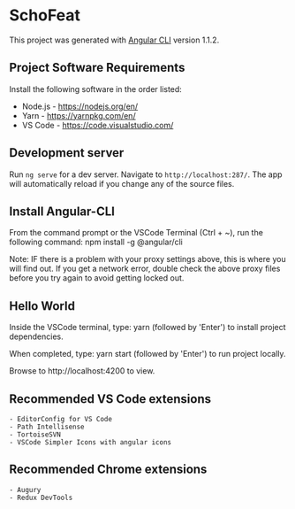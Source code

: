 # SchoFeat

This project was generated with [Angular CLI](https://github.com/angular/angular-cli) version 1.1.2.

## Project Software Requirements
Install the following software in the order listed:
-	Node.js - https://nodejs.org/en/
- Yarn - https://yarnpkg.com/en/
-	VS Code - https://code.visualstudio.com/

## Development server

Run `ng serve` for a dev server. Navigate to `http://localhost:287/`. The app will automatically reload if you change any of the source files.

## Install Angular-CLI

From the command prompt or the VSCode Terminal (Ctrl + ~), run the following command:
npm install -g @angular/cli

Note: IF there is a problem with your proxy settings above, this is where you will find out.  If you get a network error, double check the above proxy files before you try again to avoid getting locked out.

## Hello World

Inside the VSCode terminal, type:
yarn
(followed by 'Enter') to install project dependencies.

When completed, type:
yarn start
(followed by 'Enter') to run project locally.

Browse to http://localhost:4200 to view.

## Recommended VS Code extensions
	- EditorConfig for VS Code
	- Path Intellisense
	- TortoiseSVN
	- VSCode Simpler Icons with angular icons
	
## Recommended Chrome extensions
	- Augury
	- Redux DevTools
